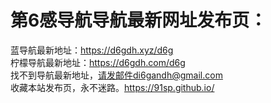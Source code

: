 # 第6感导航导航最新网址发布页：
蓝导航最新地址：https://d6gdh.xyz/d6g<br>
柠檬导航最新地址：https://d6gdh.com/d6g<br>
找不到导航最新地址，请发邮件di6gandh@gmail.com<br>
收藏本站发布页，永不迷路。https://91sp.github.io/<br>
